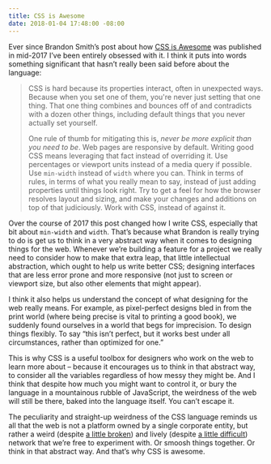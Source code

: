 ```yaml
---
title: CSS is Awesome
date: 2018-01-04 17:48:00 -08:00
---
```


Ever since Brandon Smith’s post about how [CSS is Awesome](https://css-tricks.com/css-is-awesome/) was published in mid-2017 I’ve been entirely obsessed with it. I think it puts into words something significant that hasn’t really been said before about the language: 

> CSS is hard because its properties interact, often in unexpected ways. Because when you set one of them, you're never just setting that one thing. That one thing combines and bounces off of and contradicts with a dozen other things, including default things that you never actually set yourself.
> 
> One rule of thumb for mitigating this is, *never be more explicit than you need to be*. Web pages are responsive by default. Writing good CSS means leveraging that fact instead of overriding it. Use percentages or viewport units instead of a media query if possible. Use `min-width` instead of `width` where you can. Think in terms of rules, in terms of what you really mean to say, instead of just adding properties until things look right. Try to get a feel for how the browser resolves layout and sizing, and make your changes and additions on top of that judiciously. Work with CSS, instead of against it.

Over the course of 2017 this post changed how I write CSS, especially that bit about `min-width` and `width`. That’s because what Brandon is really trying to do is get us to think in a very abstract way when it comes to designing things for the web. Whenever we’re building a feature for a project we really need to consider how to make that extra leap, that little intellectual abstraction, which ought to help us write better CSS; designing interfaces that are less error prone and more responsive (not just to screen or viewport size, but also other elements that might appear).

I think it also helps us understand the concept of what designing for the web really means. For example, as pixel-perfect designs bled in from the print world (where being precise is vital to printing a good book), we suddenly found ourselves in a world that begs for imprecision. To design things flexibly. To say “this isn’t perfect, but it works best under all circumstances, rather than optimized for one.”

This is why CSS is a useful toolbox for designers who work on the web to learn more about – because it encourages us to think in that abstract way, to consider all the variables regardless of how messy they might be. And I think that despite how much you might want to control it, or bury the language in a mountainous rubble of JavaScript, the weirdness of the web will still be there, baked into the language itself. You can’t escape it.

The peculiarity and straight-up weirdness of the CSS language reminds us all that the web is not a platform owned by a single corporate entity, but rather a weird (despite [a little broken](https://59082b85190a510906571095.preview.siteleaf.com/notes/an-incomplete-list-of-mistakes/)) and lively (despite [a little difficult](https://59082b85190a510906571095.preview.siteleaf.com/notes/in-defense-of-webfonts/)) network that we’re free to experiment with. Or smoosh things together. Or think in that abstract way. And that’s why CSS is awesome.
